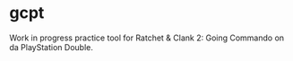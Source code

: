 # gcpt

Work in progress practice tool for Ratchet & Clank 2: Going Commando on da PlayStation Double.